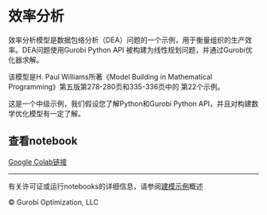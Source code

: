 # 效率分析

效率分析模型是数据包络分析（DEA）问题的一个示例，用于衡量组织的生产效率。DEA问题使用Gurobi Python API
被构建为线性规划问题，并通过Gurobi优化器求解。

该模型是H. Paul Williams所著《Model Building in Mathematical Programming》第五版第278-280页和335-336页中的
第22个示例。

这是一个中级示例，我们假设您了解Python和Gurobi Python API，并且对构建数学优化模型有一定了解。

## 查看notebook

[Google Colab链接](https://colab.research.google.com/github/Gurobi/modeling-examples/blob/master/efficiency_analysis/efficiency_analysis.ipynb)


----
有关许可证或运行notebooks的详细信息，请参阅[建模示例](../)概述

© Gurobi Optimization, LLC
